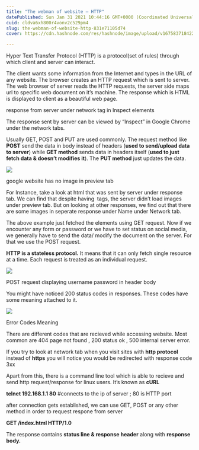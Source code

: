 ```yaml
---
title: "The webman of website — HTTP"
datePublished: Sun Jan 31 2021 10:44:16 GMT+0000 (Coordinated Universal Time)
cuid: cldva6xh800r4vonv2c529pm4
slug: the-webman-of-website-http-831e71105d74
cover: https://cdn.hashnode.com/res/hashnode/image/upload/v1675837184222/aec02b52-736d-43af-b82f-3ec0181f2e4b.png

---
```


Hyper Text Transfer Protocol (HTTP) is a protocol(set of rules) through which client and server can interact.

The client wants some information from the Internet and types in the URL of any website. The browser creates an HTTP request which is sent to server. The web browser of server reads the HTTP requests, the server side maps url to specific web document on it’s machine. The response which is HTML is displayed to client as a beautiful web page.

response from server under network tag in Inspect elements

The response sent by server can be viewed by “Inspect” in Google Chrome under the network tabs.

Usually GET, POST and PUT are used commonly. The request method like **POST** send the data in body instead of headers (**used to send/upload data to server**) while **GET method** sends data in headers itself (**used to just fetch data & doesn’t modifies it**). The **PUT method** just updates the data.

![](https://cdn.hashnode.com/res/hashnode/image/upload/v1675837177103/3a600288-f28f-444e-a4cb-8e6e10597292.png)

google website has no image in preview tab

For Instance, take a look at html that was sent by server under response tab. We can find that despite having <img> tags, the server didn’t load images under preview tab. But on looking at other responses, we find out that there are some images in seperate response under Name under Network tab.

The above example just fetched the elements using GET request. Now if we encounter any form or password or we have to set status on social media, we generally have to send the data/ modify the document on the server. For that we use the POST request.

**HTTP is a stateless protocol.** It means that it can only fetch single resource at a time. Each request is treated as an individual request.

![](https://cdn.hashnode.com/res/hashnode/image/upload/v1675837180057/875966eb-38e4-4cd3-9a40-bceb5f5a118c.png)

POST request displaying username password in header body

You might have noticed 200 status codes in responses. These codes have some meaning attached to it.

![](https://cdn.hashnode.com/res/hashnode/image/upload/v1675837181841/65d79b5b-5747-4bba-a920-f0c7e5f8700b.jpeg)

Error Codes Meaning

There are different codes that are recieved while accessing website. Most common are 404 page not found , 200 status ok , 500 internal server error.

If you try to look at network tab when you visit sites with **http protocol** instead of **https** you will notice you would be redirected with response code 3xx

Apart from this, there is a command line tool which is able to recieve and send http request/response for linux users. It’s known as **cURL**

**telnet 192.168.1.1 80** #connects to the ip of server ; 80 is HTTP port

after connection gets established, we can use GET, POST or any other method in order to request respone from server

**GET /index.html HTTP/1.0**

The response contains **status line & response header** along with **response body.**